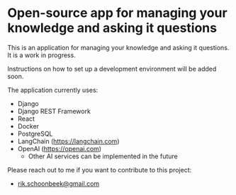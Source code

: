 # Open-source app for managing your knowledge and asking it questions
This is an application for managing your knowledge and asking it questions. It is a work in progress.

Instructions on how to set up a development environment will be added soon.

The application currently uses:
- Django
- Django REST Framework
- React
- Docker
- PostgreSQL
- LangChain (https://langchain.com)
- OpenAI (https://openai.com)
  - Other AI services can be implemented in the future

Please reach out to me if you want to contribute to this project:
- rik.schoonbeek@gmail.com